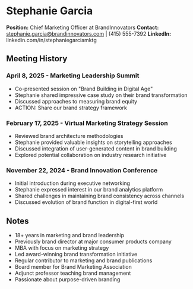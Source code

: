 # Stephanie Garcia
**Position:** Chief Marketing Officer at BrandInnovators
**Contact:** stephanie.garcia@brandinnovators.com | (415) 555-7392
**LinkedIn:** linkedin.com/in/stephaniegarciamktg

## Meeting History

### April 8, 2025 - Marketing Leadership Summit
* Co-presented session on "Brand Building in Digital Age"
* Stephanie shared impressive case study on their brand transformation
* Discussed approaches to measuring brand equity
* ACTION: Share our brand strategy framework

### February 17, 2025 - Virtual Marketing Strategy Session
* Reviewed brand architecture methodologies
* Stephanie provided valuable insights on storytelling approaches
* Discussed integration of user-generated content in brand building
* Explored potential collaboration on industry research initiative

### November 22, 2024 - Brand Innovation Conference
* Initial introduction during executive networking
* Stephanie expressed interest in our brand analytics platform
* Shared challenges in maintaining brand consistency across channels
* Discussed evolution of brand function in digital-first world

## Notes
* 18+ years in marketing and brand leadership
* Previously brand director at major consumer products company
* MBA with focus on marketing strategy
* Led award-winning brand transformation initiative
* Regular contributor to marketing and brand publications
* Board member for Brand Marketing Association
* Adjunct professor teaching brand management
* Passionate about purpose-driven branding